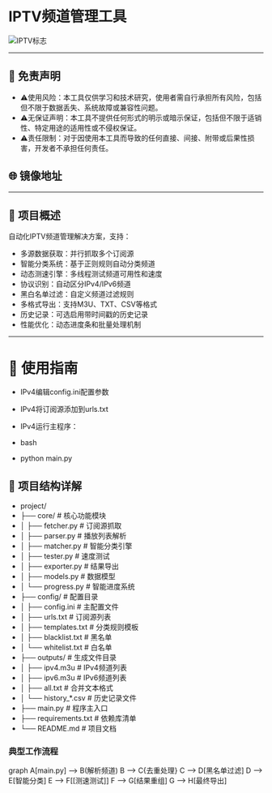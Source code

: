 
# IPTV频道管理工具

![IPTV标志](https://socialify.git.ci/cnliux/tv/image?description=1&descriptionEditable=IPTV%20%E7%9B%B4%E6%92%AD%E6%BA%90&forks=1&language=1&name=1&owner=1&pattern=Circuit%20Board&stargazers=1&theme=Auto)

------------
## 📌 免责声明​
- ⚠️ ​使用风险​：本工具仅供学习和技术研究，使用者需自行承担所有风险，包括但不限于数据丢失、系统故障或兼容性问题。
- ⚠️ ​无保证声明​：本工具不提供任何形式的明示或暗示保证，包括但不限于适销性、特定用途的适用性或不侵权保证。
- ⚠️ ​责任限制​：对于因使用本工具而导致的任何直接、间接、附带或后果性损害，开发者不承担任何责任。

## 🌐 镜像地址

---

## 📌 项目概述
自动化IPTV频道管理解决方案，支持：
- ​多源数据获取​：并行抓取多个订阅源
- ​智能分类系统​：基于正则规则自动分类频道
- ​动态测速引擎​：多线程测试频道可用性和速度
- ​协议识别​：自动区分IPv4/IPv6频道
- ​黑白名单过滤​：自定义频道过滤规则
- ​多格式导出​：支持M3U、TXT、CSV等格式
- ​历史记录​：可选启用带时间戳的历史记录
- ​性能优化​：动态进度条和批量处理机制
---

# 🚦 使用指南
- IPv4编辑config.ini配置参数

- IPv4将订阅源添加到urls.txt

- IPv4运行主程序：

- bash
- python main.py
## 📂 项目结构详解
- project/
- ├── core/                       # 核心功能模块
- │   ├── fetcher.py              # 订阅源抓取
- │   ├── parser.py               # 播放列表解析
- │   ├── matcher.py              # 智能分类引擎
- │   ├── tester.py               # 速度测试
- │   ├── exporter.py             # 结果导出
- │   ├── models.py               # 数据模型
- │   └── progress.py             # 智能进度系统
- ├── config/                     # 配置目录
- │   ├── config.ini              # 主配置文件
- │   ├── urls.txt                # 订阅源列表
- │   ├── templates.txt           # 分类规则模板
- │   ├── blacklist.txt           # 黑名单
- │   └── whitelist.txt           # 白名单
- ├── outputs/                    # 生成文件目录
- │   ├── ipv4.m3u                # IPv4频道列表
- │   ├── ipv6.m3u                # IPv6频道列表
- │   ├── all.txt                 # 合并文本格式
- │   └── history_*.csv           # 历史记录文件
- ├── main.py                     # 程序主入口
- ├── requirements.txt            # 依赖库清单
- └── README.md                   # 项目文档
### 典型工作流程
graph
A[main.py] --> B(解析频道)
B --> C{去重处理}
C --> D[黑名单过滤]
D --> E[智能分类]
E --> F[[测速测试]]
F --> G[结果重组]
G --> H[最终导出]
